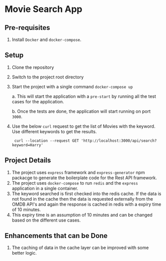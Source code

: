 # Movie Search App


## Pre-requisites

1. Install `Docker` and `docker-compose`.


## Setup
  
1. Clone the repository 
2. Switch to the project root directory
3. Start the project with a single command `docker-compose up`

    a. This will start the application with a `pre-start` by running all the test cases for the application.

    b. Once the tests are done, the application will start running on port `3000`.
4. Use the below `curl` request to get the list of Movies with the keyword. Use different keywords to get the results.

        curl --location --request GET 'http://localhost:3000/api/search?keyword=Harry'

                  
## Project Details

1. The project uses `express` framework and `express-generator` npm packacge to generate the boilerplate code for the Rest API framework.
2. The project uses `docker-compose` to run `redis` and the `express` application in a single container.
3. The keyword searched is first checked into the redis cache. If the data is not found in the cache then the data is requested externally from the OMDB API's and again the response is cached in redis with a expiry time of 10 minutes.
4. This expiry time is an assumption of 10 minutes and can be changed based on the different use cases.


## Enhancements that can be Done

1. The caching of data in the cache layer can be improved with some better logic.